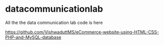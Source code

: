 # datacommunicationlab
All the the data communication lab code is here

https://github.com/VishwaduttMS/eCommerce-website-using-HTML-CSS-PHP-and-MySQL-database
